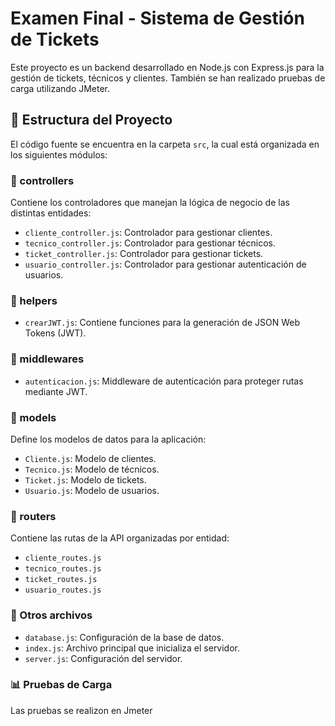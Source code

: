 # Examen Final - Sistema de Gestión de Tickets

Este proyecto es un backend desarrollado en Node.js con Express.js para la gestión de tickets, técnicos y clientes. También se han realizado pruebas de carga utilizando JMeter.

## 📂 Estructura del Proyecto

El código fuente se encuentra en la carpeta `src`, la cual está organizada en los siguientes módulos:

### 📁 controllers
Contiene los controladores que manejan la lógica de negocio de las distintas entidades:
- `cliente_controller.js`: Controlador para gestionar clientes.
- `tecnico_controller.js`: Controlador para gestionar técnicos.
- `ticket_controller.js`: Controlador para gestionar tickets.
- `usuario_controller.js`: Controlador para gestionar autenticación de usuarios.

### 📁 helpers
- `crearJWT.js`: Contiene funciones para la generación de JSON Web Tokens (JWT).

### 📁 middlewares
- `autenticacion.js`: Middleware de autenticación para proteger rutas mediante JWT.

### 📁 models
Define los modelos de datos para la aplicación:
- `Cliente.js`: Modelo de clientes.
- `Tecnico.js`: Modelo de técnicos.
- `Ticket.js`: Modelo de tickets.
- `Usuario.js`: Modelo de usuarios.

### 📁 routers
Contiene las rutas de la API organizadas por entidad:
- `cliente_routes.js`
- `tecnico_routes.js`
- `ticket_routes.js`
- `usuario_routes.js`

### 📄 Otros archivos
- `database.js`: Configuración de la base de datos.
- `index.js`: Archivo principal que inicializa el servidor.
- `server.js`: Configuración del servidor.

### 📊 Pruebas de Carga

Las pruebas se realizon en Jmeter
